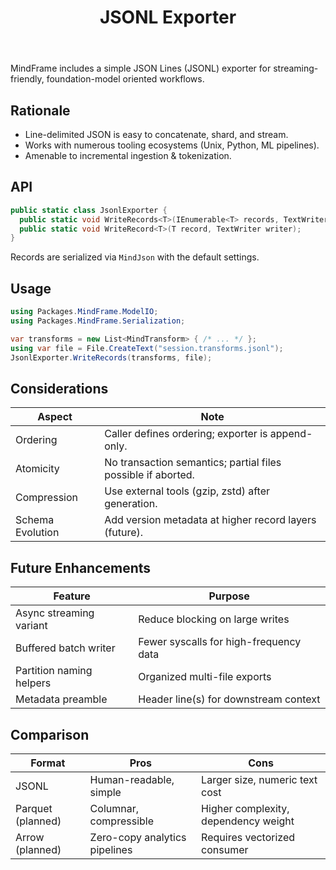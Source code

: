 ﻿---
id: exporters-jsonl
title: JSONL Exporter
sidebar_label: JSONL
sidebar_position: 50
---

MindFrame includes a simple JSON Lines (JSONL) exporter for streaming-friendly, foundation-model oriented workflows.

## Rationale
- Line-delimited JSON is easy to concatenate, shard, and stream.
- Works with numerous tooling ecosystems (Unix, Python, ML pipelines).
- Amenable to incremental ingestion & tokenization.

## API
```csharp
public static class JsonlExporter {
  public static void WriteRecords<T>(IEnumerable<T> records, TextWriter writer);
  public static void WriteRecord<T>(T record, TextWriter writer);
}
```
Records are serialized via `MindJson` with the default settings.

## Usage
```csharp
using Packages.MindFrame.ModelIO;
using Packages.MindFrame.Serialization;

var transforms = new List<MindTransform> { /* ... */ };
using var file = File.CreateText("session.transforms.jsonl");
JsonlExporter.WriteRecords(transforms, file);
```

## Considerations
| Aspect | Note |
|--------|------|
| Ordering | Caller defines ordering; exporter is append-only. |
| Atomicity | No transaction semantics; partial files possible if aborted. |
| Compression | Use external tools (gzip, zstd) after generation. |
| Schema Evolution | Add version metadata at higher record layers (future). |

## Future Enhancements
| Feature | Purpose |
|---------|---------|
| Async streaming variant | Reduce blocking on large writes |
| Buffered batch writer | Fewer syscalls for high-frequency data |
| Partition naming helpers | Organized multi-file exports |
| Metadata preamble | Header line(s) for downstream context |

## Comparison
| Format | Pros | Cons |
|--------|------|------|
| JSONL | Human-readable, simple | Larger size, numeric text cost |
| Parquet (planned) | Columnar, compressible | Higher complexity, dependency weight |
| Arrow (planned) | Zero-copy analytics pipelines | Requires vectorized consumer |
